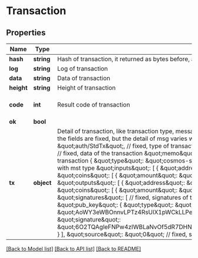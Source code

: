 # Transaction

## Properties
Name | Type | Description | Notes
------------ | ------------- | ------------- | -------------
**hash** | **string** | Hash of transaction, it returned as bytes before, and now it returns as hex string | [optional] 
**log** | **string** | Log of transaction | [optional] 
**data** | **string** | Data of transaction | [optional] 
**height** | **string** | Height of transaction | [optional] 
**code** | **int** | Result code of transaction | [optional] [default to 0]
**ok** | **bool** |  | [optional] 
**tx** | **object** | Detail of transaction, like transaction type, messages and signature  For example, below is the detail of a send transaction. Most of the fields are fixed, but the detail of msg varies with msg type, if you query with --format&#x3D;json.  &#x60;&#x60;&#x60; {     \&quot;type\&quot;: \&quot;auth/StdTx\&quot;, // fixed, type of transaction     \&quot;value\&quot;: {            // fixed, detail of the transaction         \&quot;data\&quot;: null,     // fixed, data of the transaction         \&quot;memo\&quot;: \&quot;\&quot;,       // fixed, memo         \&quot;msg\&quot;: [          // fixed, msgs of the transaction             {                 \&quot;type\&quot;: \&quot;cosmos-sdk/Send\&quot;,  // vary with msg type                 \&quot;value\&quot;: {                  // value content vary with mst type                     \&quot;inputs\&quot;: [                         {                             \&quot;address\&quot;: \&quot;bnb1vt4zwu5hy7tyryktud6mpcu8h2ehh6xw66gzwp\&quot;,                             \&quot;coins\&quot;: [                                 {                                     \&quot;amount\&quot;: \&quot;100000000000000\&quot;,                                     \&quot;denom\&quot;: \&quot;BNB\&quot;                                 }                             ]                         }                     ],                     \&quot;outputs\&quot;: [                         {                             \&quot;address\&quot;: \&quot;bnb1kg8mh20tndur9d9rry4wjunhpfzcud30qzf0qv\&quot;,                             \&quot;coins\&quot;: [                                 {                                     \&quot;amount\&quot;: \&quot;100000000000000\&quot;,                                     \&quot;denom\&quot;: \&quot;BNB\&quot;                                 }                             ]                         }                     ]                 }             }         ],         \&quot;signatures\&quot;: [ // fixed, signatures of the transaction             {                 \&quot;account_number\&quot;: \&quot;0\&quot;,                 \&quot;pub_key\&quot;: {                     \&quot;type\&quot;: \&quot;tendermint/PubKeySecp256k1\&quot;,                     \&quot;value\&quot;: \&quot;AoWY3eWBOnnvLPTz4RsUlX1pWCkLLPewu1vAAoTEzxzR\&quot;                 },                 \&quot;sequence\&quot;: \&quot;1\&quot;,                 \&quot;signature\&quot;: \&quot;6O2TQAgleFNPw4zIWBLaNvOf5dR7DHNSr2DwAPeFK6lokRqZd2KR2BD+WlmaWj4LdLo5N+utN1JtY41E91N0uw&#x3D;&#x3D;\&quot;             }         ],         \&quot;source\&quot;: \&quot;0\&quot;  // fixed, source of the transaction     } } &#x60;&#x60;&#x60; | [optional] 

[[Back to Model list]](../../README.md#documentation-for-models) [[Back to API list]](../../README.md#documentation-for-api-endpoints) [[Back to README]](../../README.md)

